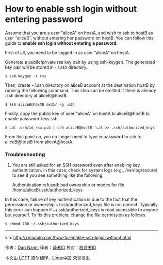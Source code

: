 How to enable ssh login without entering password
================================================================================
Assume that you are a user "aliceA" on hostA, and wish to ssh to hostB as user "aliceB", without entering her password on hostB. You can follow this guide to **enable ssh login without entering a password**.

First of all, you need to be logged in as user "aliceA" on hostA.

Generate a public/private rsa key pair by using ssh-keygen. The generated key pair will be stored in ~/.ssh directory.

    $ ssh-keygen -t rsa

Then, create ~/.ssh directory on aliceB account at the destination hostB by running the following command. This step can be omitted if there is already .ssh directory at aliceB@hostB.

    $ ssh aliceB@hostB mkdir -p .ssh

Finally, copy the public key of user "aliceA" on hostA to aliceB@hostB to enable password-less ssh.

    $ cat .ssh/id_rsa.pub | ssh aliceB@hostB 'cat >> .ssh/authorized_keys'

From this point on, you no longer need to type in password to ssh to aliceB@hostB from aliceA@hostA.

### Troubleshooting ###

1. You are still asked for an SSH password even after enabling key authentication. In this case, check for system logs (e.g., /var/log/secure) to see if you see something like the following.

    Authentication refused: bad ownership or modes for file /home/aliceB/.ssh/authorized_keys

In this case, failure of key authentication is due to the fact that the permission or ownership ~/.ssh/authorized_keys file is not correct. Typically this error can happen if ~/.ssh/authorized_keys is read accessible to anyone but yourself. To fix this problem, change the file permission as follows.

    $ chmod 700 ~/.ssh/authorized_keys 

--------------------------------------------------------------------------------

via: http://xmodulo.com/how-to-enable-ssh-login-without.html

作者：[Dan Nanni][a]
译者：[译者ID](https://github.com/译者ID)
校对：[校对者ID](https://github.com/校对者ID)

本文由 [LCTT](https://github.com/LCTT/TranslateProject) 原创翻译，[Linux中国](http://linux.cn/) 荣誉推出

[a]:http://xmodulo.com/author/nanni